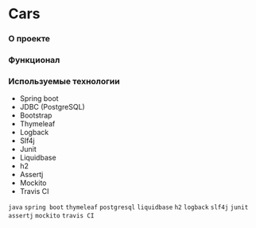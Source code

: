 # Cars

### О проекте


### Функционал


### Используемые технологии

- Spring boot
- JDBC (PostgreSQL)
- Bootstrap
- Thymeleaf
- Logback
- Slf4j
- Junit
- Liquidbase
- h2
- Assertj
- Mockito
- Travis CI

`java` `spring boot` `thymeleaf` `postgresql` `liquidbase` `h2` `logback` `slf4j` `junit` `assertj` `mockito` `travis CI`